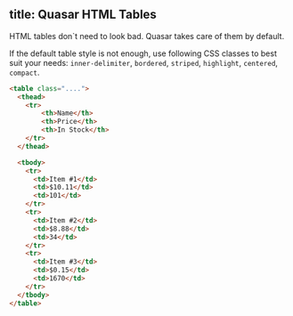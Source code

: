 title: Quasar HTML Tables
---
HTML tables don`t need to look bad. Quasar takes care of them by default.
<input type="hidden" data-fullpage-demo="html-tables">

If the default table style is not enough, use following CSS classes to best suit your needs: `inner-delimiter`, `bordered`, `striped`, `highlight`, `centered`, `compact`.

``` html
<table class="....">
  <thead>
    <tr>
        <th>Name</th>
        <th>Price</th>
        <th>In Stock</th>
    </tr>
  </thead>

  <tbody>
    <tr>
      <td>Item #1</td>
      <td>$10.11</td>
      <td>101</td>
    </tr>
    <tr>
      <td>Item #2</td>
      <td>$8.88</td>
      <td>34</td>
    </tr>
    <tr>
      <td>Item #3</td>
      <td>$0.15</td>
      <td>1670</td>
    </tr>
  </tbody>
</table>
```
